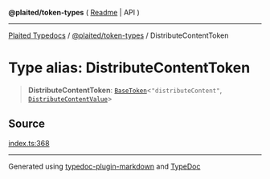 **@plaited/token-types** ( [Readme](../README.md) \| API )

***

[Plaited Typedocs](../../../modules.md) / [@plaited/token-types](../modules.md) / DistributeContentToken

# Type alias: DistributeContentToken

> **DistributeContentToken**: [`BaseToken`](BaseToken.md)\<`"distributeContent"`, [`DistributeContentValue`](DistributeContentValue.md)\>

## Source

[index.ts:368](https://github.com/plaited/plaited/blob/0d4801d/libs/token-types/src/index.ts#L368)

***

Generated using [typedoc-plugin-markdown](https://www.npmjs.com/package/typedoc-plugin-markdown) and [TypeDoc](https://typedoc.org/)
